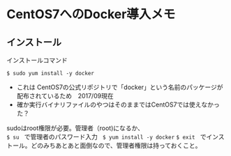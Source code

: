 # CentOS7へのDocker導入メモ

## インストール
インストールコマンド

`$ sudo yum install -y docker`

* これは CentOS7の公式リポジトリで「docker」という名前のパッケージが配布されているため　2017/09現在  
* 確か実行バイナリファイルのやつはそのままではCentOS7では使えなかった？

sudoはroot権限が必要。管理者（root)になるか、  
`$ su`  
で管理者のパスワード入力  
`$ yum install -y docker` 
`$ exit`    
でインストール。どのみちあとあと面倒なので、管理者権限は持っておくこと。
